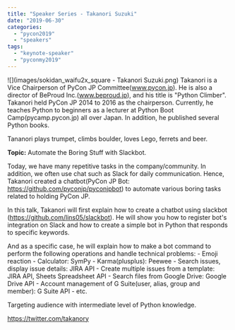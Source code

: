 ```yaml
---
title: "Speaker Series - Takanori Suzuki"
date: "2019-06-30"
categories: 
  - "pycon2019"
  - "speakers"
tags: 
  - "keynote-speaker"
  - "pyconmy2019"
---
```


![](images/sokidan_waifu2x_square - Takanori Suzuki.png) Takanori is a Vice Chairperson of PyCon JP Committee(www.pycon.jp). He is also a director of BeProud Inc.(www.beproud.jp), and his title is "Python Climber". Takanori held PyCon JP 2014 to 2016 as the chairperson. Currently, he teaches Python to beginners as a lecturer at Python Boot Camp(pycamp.pycon.jp) all over Japan. In addition, he published several Python books.

Tananori plays trumpet, climbs boulder, loves Lego, ferrets and beer.

**Topic:** Automate the Boring Stuff with Slackbot.

Today, we have many repetitive tasks in the company/community. In addition, we often use chat such as Slack for daily communication. Hence, Takanori created a chatbot(PyCon JP Bot: https://github.com/pyconjp/pyconjpbot) to automate various boring tasks related to holding PyCon JP.

In this talk, Takanori will first explain how to create a chatbot using slackbot (https://github.com/lins05/slackbot). He will show you how to register bot's integration on Slack and how to create a simple bot in Python that responds to specific keywords.

And as a specific case, he will explain how to make a bot command to perform the following operations and handle technical problems: - Emoji reaction - Calculator: SymPy - Karma(plusplus): Peewee - Search issues, display issue details: JIRA API - Create multiple issues from a template: JIRA API, Sheets Spreadsheet API - Search files from Google Drive: Google Drive API - Account management of G Suite(user, alias, group and member): G Suite API - etc.

Targeting audience with intermediate level of Python knowledge.

https://twitter.com/takanory
